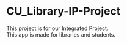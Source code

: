 # CU_Library-IP-Project
This project is for our Integrated Project.<br>
This app is made for libraries and students.
